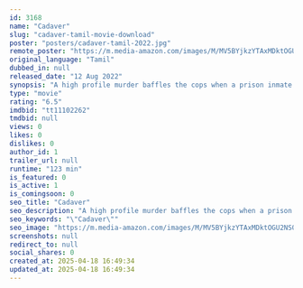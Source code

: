 ```yaml
---
id: 3168
name: "Cadaver"
slug: "cadaver-tamil-movie-download"
poster: "posters/cadaver-tamil-2022.jpg"
remote_poster: "https://m.media-amazon.com/images/M/MV5BYjkzYTAxMDktOGU2NS00ZTAwLWFjYTktYzAyM2M0YWU4OWI5XkEyXkFqcGc@._V1_SX300.jpg"
original_language: "Tamil"
dubbed_in: null
released_date: "12 Aug 2022"
synopsis: "A high profile murder baffles the cops when a prison inmate claims responsibility and promises more deaths. Will the police surgeon Bhadra crack this mystery?"
type: "movie"
rating: "6.5"
imdbid: "tt11102262"
tmdbid: null
views: 0
likes: 0
dislikes: 0
author_id: 1
trailer_url: null
runtime: "123 min"
is_featured: 0
is_active: 1
is_comingsoon: 0
seo_title: "Cadaver"
seo_description: "A high profile murder baffles the cops when a prison inmate claims responsibility and promises more deaths. Will the police surgeon Bhadra crack this mystery?"
seo_keywords: "\"Cadaver\""
seo_image: "https://m.media-amazon.com/images/M/MV5BYjkzYTAxMDktOGU2NS00ZTAwLWFjYTktYzAyM2M0YWU4OWI5XkEyXkFqcGc@._V1_SX300.jpg"
screenshots: null
redirect_to: null
social_shares: 0
created_at: 2025-04-18 16:49:34
updated_at: 2025-04-18 16:49:34
---
```


